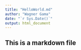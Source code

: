 ```yaml
---
title: "HelloWorld.md"
author: "Wagner Gama"
date: "`r Sys.Date()`"
output: html_document
---
```


## This is a markdown file
